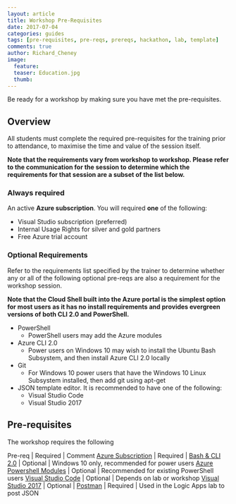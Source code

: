 ```yaml
---
layout: article
title: Workshop Pre-Requisites
date: 2017-07-04
categories: guides
tags: [pre-requisites, pre-reqs, prereqs, hackathon, lab, template]
comments: true
author: Richard_Cheney
image:
  feature: 
  teaser: Education.jpg
  thumb: 
---
```

Be ready for a workshop by making sure you have met the pre-requisites.

## Overview

All students must complete the required pre-requisites for the training prior to attendance, to maximise the time and value of the session itself.

**Note that the requirements vary from workshop to workshop. Please refer to the communication for the session to determine which  the requirements for that session are a subset of the list below.**  

### Always required

An active **Azure subscription**.  You will required **one** of the following:

* Visual Studio subscription (preferred)
* Internal Usage Rights for silver and gold partners
* Free Azure trial account

### Optional Requirements

Refer to the requirements list specified by the trainer to determine whether any or all of the following optional pre-reqs are also a requirement for the workshop session.

**Note that the Cloud Shell built into the Azure portal is the simplest option for most users as it has no install requirements and provides evergreen versions of both CLI 2.0 and PowerShell.**

* PowerShell
  * PowerShell users may add the Azure modules
* Azure CLI 2.0 
  * Power users on Windows 10 may wish to install the Ubuntu Bash Subsystem, and then install Azure CLI 2.0 locally
* Git
  * For Windows 10 power users that have the Windows 10 Linux Subsystem installed, then add git using apt-get
* JSON template editor.  It is recommended to have one of the following:
  * Visual Studio Code 
  * Visual Studio 2017

## Pre-requisites
The workshop requires the following

Pre-req | Required | Comment
<a href="/guides/prereqs/subscription" target="_new">Azure Subscription</a> | Required | 
<a href="/guides/prereqs/lxss" target="_new">Bash & CLI 2.0</a> | Optional | Windows 10 only, recommended for power users
<a href="/guides/prereqs/powershell" target="_new">Azure Powershell Modules</a> | Optional | Recommended for existing PowerShell users
<a href="/guides/prereqs/vscode" target="_new">Visual Studio Code</a> | Optional | Depends on lab or workshop
<a href="/guides/prereqs/vs2017" target="_new">Visual Studio 2017</a> | Optional | 
<a href="https://www.getpostman.com" target="_new">Postman</a> | Required | Used in the Logic Apps lab to post JSON
